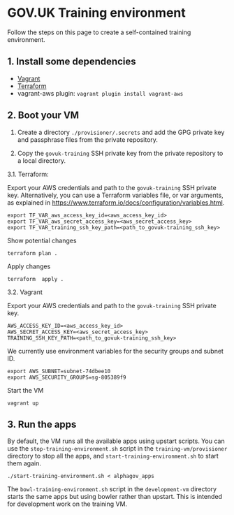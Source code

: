 # GOV.UK Training environment

Follow the steps on this page to create a self-contained training environment.

## 1. Install some dependencies

  * [Vagrant](https://www.vagrantup.com/downloads.html)
  * [Terraform](https://www.terraform.io/)
  * vagrant-aws plugin: `vagrant plugin install vagrant-aws`

## 2. Boot your VM

1. Create a directory `./provisioner/.secrets` and add the GPG private key and
   passphrase files from the private repository.

2. Copy the `govuk-training` SSH private key from the private repository to a
   local directory.

3.1. Terraform:

  Export your AWS credentials and path to the `govuk-training` SSH private key.
  Alternatively, you can use a Terraform variables file, or var arguments, as
  explained in https://www.terraform.io/docs/configuration/variables.html.

  ```
  export TF_VAR_aws_access_key_id=<aws_access_key_id>
  export TF_VAR_aws_secret_access_key=<aws_secret_access_key>
  export TF_VAR_training_ssh_key_path=<path_to_govuk-training_ssh_key>
  ```

  Show potential changes

  ```
  terraform plan .
  ```

  Apply changes

  ```
  terraform  apply .
  ```

3.2. Vagrant

  Export your AWS credentials and path to the `govuk-training` SSH private key.

  ```
  AWS_ACCESS_KEY_ID=<aws_access_key_id>
  AWS_SECRET_ACCESS_KEY=<aws_secret_access_key>
  TRAINING_SSH_KEY_PATH=<path_to_govuk-training_ssh_key>
  ```

  We currently use environment variables for the security groups and subnet ID.

  ```
  export AWS_SUBNET=subnet-74dbee10
  export AWS_SECURITY_GROUPS=sg-805389f9
  ```

  Start the VM

  ```
  vagrant up
  ```

## 3. Run the apps

By default, the VM runs all the available apps using upstart scripts. You can
use the `stop-training-environment.sh` script in the `training-vm/provisioner`
directory to stop all the apps, and `start-training-environment.sh` to start
them again.

  ```
  ./start-training-environment.sh < alphagov_apps
  ```

The `bowl-training-environment.sh` script in the `development-vm` directory
starts the same apps but using bowler rather than upstart. This is intended
for development work on the training VM.
